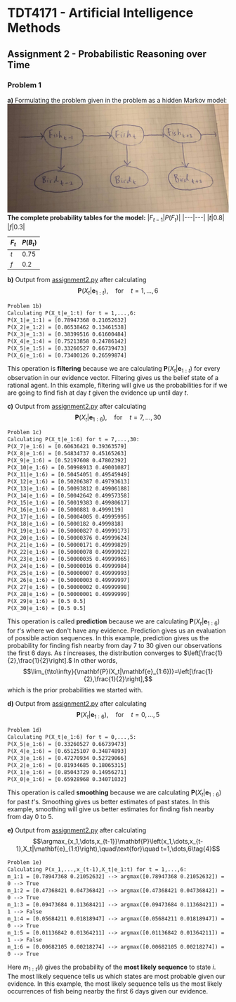 # TDT4171 - Artificial Intelligence Methods
## Assignment 2 - Probabilistic Reasoning over Time
### Problem 1
__a)__ Formulating the problem given in the problem as a hidden Markov model:
![](hmm.jpg)
**The complete probability tables for the model:**
|$F_{t-1}$|$P(F_t)$|
|---|---|
|$t$|$0.8$|
|$f$|$0.3$|

|$F_t$|$P(B_t)$|
|---|---|
|$t$|$0.75$|
|$f$|$0.2$|

__b)__ Output from [assignment2.py](assignment2.py) after calculating
$$\mathbf{P}\left(X_t|\mathbf{e}_{1:t}\right),\quad\text{for}\quad t=1,\dots,6\tag{1}$$
```{sh}
Problem 1b)
Calculating P(X_t|e_1:t) for t = 1,...,6:
P(X_1|e_1:1) = [0.78947368 0.21052632]
P(X_2|e_1:2) = [0.86538462 0.13461538]
P(X_3|e_1:3) = [0.38399516 0.61600484]
P(X_4|e_1:4) = [0.75213858 0.24786142]
P(X_5|e_1:5) = [0.33260527 0.66739473]
P(X_6|e_1:6) = [0.73400126 0.26599874] 
```
This operation is __filtering__ because we are calculating $\mathbf{P}(X_t|\mathbf{e}_{1:t})$ for every observation in our evidence vector. Filtering gives us the belief state of a rational agent. In this example, filtering will give us the probabilities for if we are going to find fish at day $t$ given the evidence up until day $t$.

__c)__ Output from [assignment2.py](assignment2.py) after calculating
$$\mathbf{P}\left(X_t|\mathbf{e}_{1:6}\right),\quad\text{for}\quad t=7,\dots,30\tag{2}$$
```{sh}
Problem 1c)
Calculating P(X_t|e_1:6) for t = 7,...,30:
P(X_7|e_1:6) = [0.60636421 0.39363579]
P(X_8|e_1:6) = [0.54834737 0.45165263]
P(X_9|e_1:6) = [0.52197608 0.47802392]
P(X_10|e_1:6) = [0.50998913 0.49001087]
P(X_11|e_1:6) = [0.50454051 0.49545949]
P(X_12|e_1:6) = [0.50206387 0.49793613]
P(X_13|e_1:6) = [0.50093812 0.49906188]
P(X_14|e_1:6) = [0.50042642 0.49957358]
P(X_15|e_1:6) = [0.50019383 0.49980617]
P(X_16|e_1:6) = [0.5000881 0.4999119]
P(X_17|e_1:6) = [0.50004005 0.49995995]
P(X_18|e_1:6) = [0.5000182 0.4999818]
P(X_19|e_1:6) = [0.50000827 0.49999173]
P(X_20|e_1:6) = [0.50000376 0.49999624]
P(X_21|e_1:6) = [0.50000171 0.49999829]
P(X_22|e_1:6) = [0.50000078 0.49999922]
P(X_23|e_1:6) = [0.50000035 0.49999965]
P(X_24|e_1:6) = [0.50000016 0.49999984]
P(X_25|e_1:6) = [0.50000007 0.49999993]
P(X_26|e_1:6) = [0.50000003 0.49999997]
P(X_27|e_1:6) = [0.50000002 0.49999998]
P(X_28|e_1:6) = [0.50000001 0.49999999]
P(X_29|e_1:6) = [0.5 0.5]
P(X_30|e_1:6) = [0.5 0.5]
```
This operation is called __prediction__ because we are calculating $\mathbf{P}(X_t|\mathbf{e}_{1:6})$ for $t$'s where we don't have any evidence. Prediction gives us an evaluation of possible action sequences. In this example, prediction gives us the probability for finding fish nearby from day 7 to 30 given our observations the first 6 days.
As $t$ increases, the distribution converges to $\left[\frac{1}{2},\frac{1}{2}\right].$ In other words,
$$\lim_{t\to\infty}{\mathbf{P}(X_t|\mathbf{e}_{1:6})}=\left[\frac{1}{2},\frac{1}{2}\right],$$
which is the prior probabilities we started with.

__d)__ Output from [assignment2.py](assignment2.py) after calculating
$$\mathbf{P}\left(X_t|\mathbf{e}_{1:6}\right),\quad\text{for}\quad t=0,\dots,5\tag{3}$$
```{sh}
Problem 1d)
Calculating P(X_t|e_1:6) for t = 0,...,5:
P(X_5|e_1:6) = [0.33260527 0.66739473]
P(X_4|e_1:6) = [0.65125107 0.34874893]
P(X_3|e_1:6) = [0.47270934 0.52729066]
P(X_2|e_1:6) = [0.81934685 0.18065315]
P(X_1|e_1:6) = [0.85043729 0.14956271]
P(X_0|e_1:6) = [0.65928968 0.34071032] 
```
This operation is called __smoothing__ because we are calculating $\mathbf{P}(X_t|\mathbf{e}_{1:6})$ for past $t$'s. Smoothing gives us better estimates of past states. In this example, smoothing will give us better estimates for finding fish nearby from day 0 to 5.

__e)__ Output from [assignment2.py](assignment2.py) after calculating
$$\argmax_{x_1,\dots,x_{t-1}}\mathbf{P}\left(x_1,\dots,x_{t-1},X_t|\mathbf{e}_{1:t}\right),\quad\text{for}\quad t=1,\dots,6\tag{4}$$
```{sh}
Problem 1e)
Calculating P(x_1,...,x_(t-1),X_t|e_1:t) for t = 1,...,6:
m_1:1 = [0.78947368 0.21052632] --> argmax([0.78947368 0.21052632]) = 0 --> True
m_1:2 = [0.47368421 0.04736842] --> argmax([0.47368421 0.04736842]) = 0 --> True
m_1:3 = [0.09473684 0.11368421] --> argmax([0.09473684 0.11368421]) = 1 --> False
m_1:4 = [0.05684211 0.01818947] --> argmax([0.05684211 0.01818947]) = 0 --> True
m_1:5 = [0.01136842 0.01364211] --> argmax([0.01136842 0.01364211]) = 1 --> False
m_1:6 = [0.00682105 0.00218274] --> argmax([0.00682105 0.00218274]) = 0 --> True
```
Here $m_{1:t}(i)$ gives the probability of the **most likely sequence** to state $i$. The most likely sequence tells us which states are most probable given our evidence. In this example, the most likely sequence tells us the most likely occurrences of fish being nearby the first 6 days given our evidence.